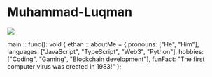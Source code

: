 # Muhammad-Luqman
<img src='https://media1.giphy.com/media/qgQUggAC3Pfv687qPC/giphy.gif?cid=ecf05e47ix603fac361lss1ogk6zlzv5r5v5g3u6yp06ufdi&rid=giphy.gif&ct=g' />

main :: func(): void {
  ethan :: aboutMe = {
    pronouns: ["He", "Him"],
    languages: ["JavaScript", "TypeScript", "Web3", "Python"],
    hobbies: ["Coding", "Gaming", "Blockchain development"],
    funFact: "The first computer virus was created in 1983!"
  };
